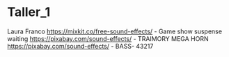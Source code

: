 # Taller_1

Laura Franco
https://mixkit.co/free-sound-effects/ - Game show suspense waiting
https://pixabay.com/sound-effects/ - TRAIMORY MEGA HORN
https://pixabay.com/sound-effects/ - BASS- 43217
